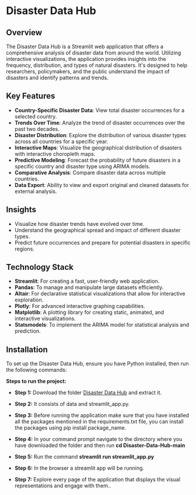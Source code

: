 # Disaster Data Hub

## Overview

The Disaster Data Hub is a Streamlit web application that offers a comprehensive analysis of disaster data from around the world. Utilizing interactive visualizations, the application provides insights into the frequency, distribution, and types of natural disasters. It's designed to help researchers, policymakers, and the public understand the impact of disasters and identify patterns and trends.

## Key Features

- **Country-Specific Disaster Data**: View total disaster occurrences for a selected country.
- **Trends Over Time**: Analyze the trend of disaster occurrences over the past two decades.
- **Disaster Distribution**: Explore the distribution of various disaster types across all countries for a specific year.
- **Interactive Maps**: Visualize the geographical distribution of disasters with interactive choropleth maps.
- **Predictive Modeling**: Forecast the probability of future disasters in a specific country and disaster type using ARIMA models.
- **Comparative Analysis**: Compare disaster data across multiple countries.
- **Data Export**: Ability to view and export original and cleaned datasets for external analysis.

## Insights

- Visualize how disaster trends have evolved over time.
- Understand the geographical spread and impact of different disaster types.
- Predict future occurrences and prepare for potential disasters in specific regions.

## Technology Stack

- **Streamlit**: For creating a fast, user-friendly web application.
- **Pandas**: To manage and manipulate large datasets efficiently.
- **Altair**: For declarative statistical visualizations that allow for interactive exploration.
- **Plotly**: For advanced interactive graphing capabilities.
- **Matplotlib**: A plotting library for creating static, animated, and interactive visualizations.
- **Statsmodels**: To implement the ARIMA model for statistical analysis and prediction.

## Installation

To set up the Disaster Data Hub, ensure you have Python installed, then run the following commands:

**Steps to run the project:**

- **Step 1:** Download the folder [Disaster Data Hub](https://github.com/Govind-Rahul/Disaster-Data-Hub/archive/refs/heads/main.zip) and extract it.

- **Step 2:** It consists of data and streamlit_app.py.

- **Step 3:** Before running the application make sure that you have installed all the packages mentioned in the requirements.txt file, you can install the             packages using pip install package_name.

- **Step 4:** In your command prompt navigate to the directory where you have downloaded the folder and then run **cd Disaster-Data-Hub-main**

- **Step 5:** Run the command **streamlit run streamlit_app.py**

- **Step 6:** In the browser a streamlit app will be running.

- **Step 7:** Explore every page of the application that displays the visual representations and engage with them..
